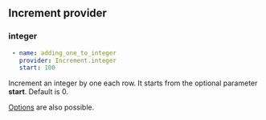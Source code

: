 Increment provider
-------

### integer
```yaml
 - name: adding_one_to_integer
   provider: Increment.integer
   start: 100
```
Increment an integer by one each row.
It starts from the optional parameter **start**. Default is 0.

[Options](../options.md) are also possible.